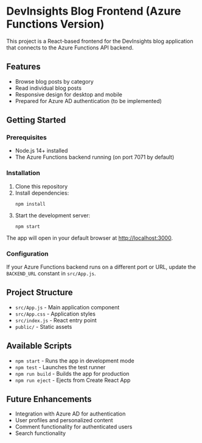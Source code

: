 # DevInsights Blog Frontend (Azure Functions Version)

This project is a React-based frontend for the DevInsights blog application that connects to the Azure Functions API backend.

## Features

- Browse blog posts by category
- Read individual blog posts
- Responsive design for desktop and mobile
- Prepared for Azure AD authentication (to be implemented)

## Getting Started

### Prerequisites

- Node.js 14+ installed
- The Azure Functions backend running (on port 7071 by default)

### Installation

1. Clone this repository
2. Install dependencies:
   ```
   npm install
   ```
3. Start the development server:
   ```
   npm start
   ```

The app will open in your default browser at [http://localhost:3000](http://localhost:3000).

### Configuration

If your Azure Functions backend runs on a different port or URL, update the `BACKEND_URL` constant in `src/App.js`.

## Project Structure

- `src/App.js` - Main application component
- `src/App.css` - Application styles
- `src/index.js` - React entry point
- `public/` - Static assets

## Available Scripts

- `npm start` - Runs the app in development mode
- `npm test` - Launches the test runner
- `npm run build` - Builds the app for production
- `npm run eject` - Ejects from Create React App

## Future Enhancements

- Integration with Azure AD for authentication
- User profiles and personalized content
- Comment functionality for authenticated users
- Search functionality